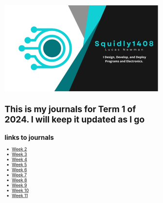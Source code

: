 ![Header](https://raw.githubusercontent.com/Squidly1408/Journals-Term-1-2024/main/title.png
)
# This is my journals for Term 1 of 2024. I will keep it updated as I go

## links to journals
 - [Week 2](https://github.com/Squidly1408/Journals-Term-1-2024/blob/main/week_2/Readme.md)
 - [Week 3](https://github.com/Squidly1408/Journals-Term-1-2024/blob/main/week_3/Readme.md)
 - [Week 4](https://github.com/Squidly1408/Journals-Term-1-2024/blob/main/week_4/Readme.md)
 - [Week 5](https://github.com/Squidly1408/Journals-Term-1-2024/blob/main/week_5/Readme.md)
 - [Week 6](https://github.com/Squidly1408/Journals-Term-1-2024/blob/main/week_6/Readme.md)
 - [Week 7](https://github.com/Squidly1408/Journals-Term-1-2024/blob/main/week_7/Readme.md)
 - [Week 8](https://github.com/Squidly1408/Journals-Term-1-2024/blob/main/week_8/Readme.md)
 - [Week 9](https://github.com/Squidly1408/Journals-Term-1-2024/blob/main/week_9/Readme.md)
 - [Week 10](https://github.com/Squidly1408/Journals-Term-1-2024/blob/main/week_10/Readme.md)
 - [Week 11](https://github.com/Squidly1408/Journals-Term-1-2024/blob/main/week_11/Readme.md)
